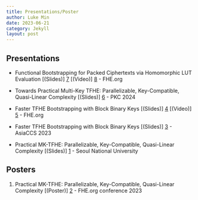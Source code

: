 ```yaml
---
title: Presentations/Poster
author: Luke Min
date: 2023-06-21
category: Jekyll
layout: post
---
```


Presentations
-------------

+ Functional Bootstrapping for Packed Ciphertexts via Homomorphic LUT Evaluation [(Slides)] [7] [(Video)] [8] - FHE.org

+ Towards Practical Multi-Key TFHE: Parallelizable, Key-Compatible, Quasi-Linear Complexity [(Slides)] [6] - PKC 2024

+ Faster TFHE Bootstrapping with Block Binary Keys [(Slides)] [4] [(Video)] [5] - FHE.org

+ Faster TFHE Bootstrapping with Block Binary Keys [(Slides)] [3] - AsiaCCS 2023

+ Practical MK-TFHE: Parallelizable, Key-Compatible, Quasi-Linear Complexity [(Slides)] [1] - Seoul National University

Posters
-------------

1. Practical MK-TFHE: Parallelizable, Key-Compatible, Quasi-Linear Complexity [(Poster)] [2] - FHE.org conference 2023

[1]: https://snu-lukemin.github.io/files/MKTFHE.pptx
[2]: https://snu-lukemin.github.io/files/MKTFHE_poster.pdf
[3]: https://snu-lukemin.github.io/files/ASIACCS23__Block_Key_PPT.pdf
[4]: https://snu-lukemin.github.io/files/FHE_org_Block_Key_PPT.pdf
[5]: https://www.youtube.com/watch?v=SkdnewzruNA
[6]: https://snu-lukemin.github.io/files/PKC24__MKTFHE.pdf
[7]: https://snu-lukemin.github.io/files/Functional.Bootstrapping.pdf
[8]: https://www.youtube.com/watch?v=ngOQGLvBsCw